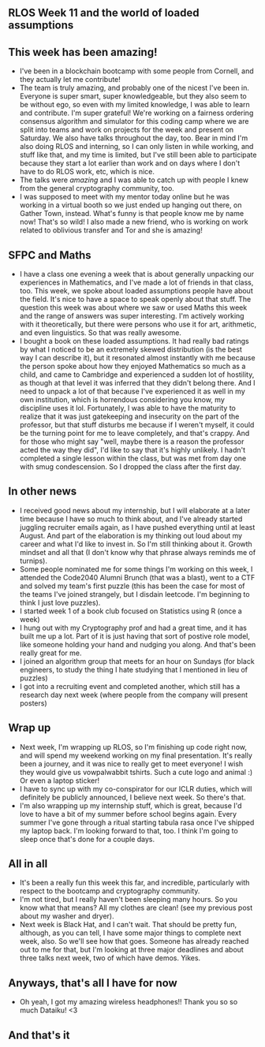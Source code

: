 ## RLOS Week 11 and the world of loaded assumptions

## This week has been amazing!
- I've been in a blockchain bootcamp with some people from Cornell, and they actually let me contribute!
- The team is truly amazing, and probably one of the nicest I've been in. Everyone is super smart, super knowledgeable, but they also seem to be 
without ego, so even with my limited knowledge, I was able to learn and contribute. I'm super grateful! We're working on a fairness ordering consensus algorithm
and simulator for this coding camp where we are split into teams and work on projects for the week and present on Saturday. We also have talks throughout the day,
too. Bear in mind I'm also doing RLOS and interning, so I can only listen in while working, and stuff like that, and my time is limited, but I've still been able
to participate because they start a lot earlier than work and on days where I don't have to do RLOS work, etc, which is nice.
- The talks were *amazing* and I was able to catch up with people I knew from the general cryptography community, too. 
- I was supposed to meet with my mentor today online but he was working in a virtual booth so we just ended up hanging out there, on Gather Town, instead.
What's funny is that people know me by name now! That's so wild! I also made a new friend, who is working on work related to oblivious transfer and Tor and she
is amazing!

## SFPC and Maths
- I have a class one evening a week that is about generally unpacking our experiences in Mathematics, and I've made a lot of friends in that class, too. This week,
we spoke about loaded assumptions people have about the field. It's nice to have a space to speak openly about that stuff. The question this week was about where
we saw or used Maths this week and the range of answers was super interesting. I'm actively working with it theoretically, but there were persons who use it for art,
arithmetic, and even linguistics. So that was really awesome.
- I bought a book on these loaded assumptions. It had really bad ratings by what I noticed to be an extremely skewed distribution (is the best way I can describe it),
but it resonated almost instantly with me because the person spoke about how they enjoyed Mathematics so much as a child, and came to Cambridge and experienced a 
sudden lot of hostility, as though at that level it was inferred that they didn't belong there. And I need to unpack a lot of that because I've experienced it as
well in my own institution, which is horrendous considering you know, my discipline uses it lol. Fortunately, I was able to have the maturity to realize that it 
was just gatekeeping and insecurity on the part of the professor, but that stuff disturbs me because if I weren't myself, it could be the turning point for me to
leave completely, and that's crappy. And for those who might say "well, maybe there is a reason the professor acted the way they did", I'd like to say that it's 
highly unlikely. I hadn't completed a single lesson within the class, but was met from day one with smug condescension. So I dropped the class after the first day.

## In other news
- I received good news about my internship, but I will elaborate at a later time because I have so much to think about, and I've already started juggling recruiter
emails again, as I have pushed everything until at least August. And part of the elaboration is my thinking out loud about my career and what I'd like to invest in.
So I'm still thinking about it. Growth mindset and all that (I don't know why that phrase always reminds me of turnips).
- Some people nominated me for some things I'm working on this week, I attended the Code2040 Alumni Brunch (that was a blast), went to a CTF and solved my team's
first puzzle (this has been the case for most of the teams I've joined strangely, but I disdain leetcode. I'm beginning to think I just love puzzles).
- I started week 1 of a book club focused on Statistics using R (once a week)
- I hung out with my Cryptography prof and had a great time, and it has built me up a lot. Part of it is just having that sort of postive role model, like someone
holding your hand and nudging you along. And that's been really great for me.
- I joined an algorithm group that meets for an hour on Sundays (for black engineers, to study the thing I hate studying that I mentioned in lieu of puzzles)
- I got into a recruiting event and completed another, which still has a research day next week (where people from the company will present posters)

## Wrap up
- Next week, I'm wrapping up RLOS, so I'm finishing up code right now, and will spend my weekend working on my final presentation. It's really been a journey,
and it was nice to really get to meet everyone! I wish they would give us vowpalwabbit tshirts. Such a cute logo and animal :) Or even a laptop sticker!
- I have to sync up with my co-conspirator for our ICLR duties, which will definitely be publicly announced, I believe next week. So there's that. 
- I'm also wrapping up my internship stuff, which is great, because I'd love to have a bit of my summer before school begins again. Every summer I've gone
through a ritual starting tabula rasa once I've shipped my laptop back. I'm looking forward to that, too. I think I'm going to sleep once that's done for a couple
days.

## All in all
- It's been a really fun this week this far, and incredible, particularly with respect to the bootcamp and cryptography community. 
- I'm not tired, but I really haven't been sleeping many hours. So you know what that means? All my clothes are clean! (see my previous post about my washer and dryer).
- Next week is Black Hat, and I can't wait. That should be pretty fun, although, as you can tell, I have some major things to complete next week, also. So we'll
see how that goes. Someone has already reached out to me for that, but I'm looking at three major deadlines and about three talks next week, two of which have demos. Yikes.

## Anyways, that's all I have for now
- Oh yeah, I got my amazing wireless headphones!! Thank you so so much Dataiku! <3

## And that's it



